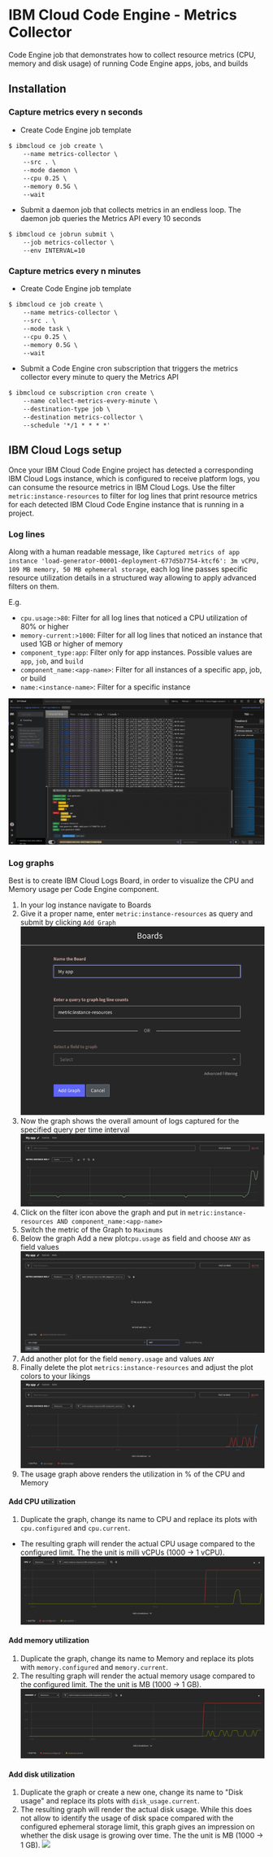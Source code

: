 # IBM Cloud Code Engine - Metrics Collector

Code Engine job that demonstrates how to collect resource metrics (CPU, memory and disk usage) of running Code Engine apps, jobs, and builds

## Installation

### Capture metrics every n seconds

* Create Code Engine job template
```
$ ibmcloud ce job create \
    --name metrics-collector \
    --src . \
    --mode daemon \
    --cpu 0.25 \
    --memory 0.5G \
    --wait
```

* Submit a daemon job that collects metrics in an endless loop. The daemon job queries the Metrics API every 10 seconds
```
$ ibmcloud ce jobrun submit \
    --job metrics-collector \
    --env INTERVAL=10 
```


### Capture metrics every n minutes

* Create Code Engine job template
```
$ ibmcloud ce job create \
    --name metrics-collector \
    --src . \
    --mode task \
    --cpu 0.25 \
    --memory 0.5G \
    --wait
```

* Submit a Code Engine cron subscription that triggers the metrics collector every minute to query the Metrics API
```
$ ibmcloud ce subscription cron create \
    --name collect-metrics-every-minute \
    --destination-type job \
    --destination metrics-collector \
    --schedule '*/1 * * * *'
```

## IBM Cloud Logs setup

Once your IBM Cloud Code Engine project has detected a corresponding IBM Cloud Logs instance, which is configured to receive platform logs, you can consume the resource metrics in IBM Cloud Logs. Use the filter `metric:instance-resources` to filter for log lines that print resource metrics for each detected IBM Cloud Code Engine instance that is running in a project.

### Log lines

Along with a human readable message, like `Captured metrics of app instance 'load-generator-00001-deployment-677d5b7754-ktcf6': 3m vCPU, 109 MB memory, 50 MB ephemeral storage`, each log line passes specific resource utilization details in a structured way allowing to apply advanced filters on them.

E.g.
- `cpu.usage:>80`: Filter for all log lines that noticed a CPU utilization of 80% or higher
- `memory-current:>1000`: Filter for all log lines that noticed an instance that used 1GB or higher of memory
- `component_type:app`: Filter only for app instances. Possible values are `app`, `job`, and `build`
- `component_name:<app-name>`: Filter for all instances of a specific app, job, or build
- `name:<instance-name>`: Filter for a specific instance

![IBM Cloud Logs](./images/ibm-cloud-logs--loglines.png)

### Log graphs

Best is to create IBM Cloud Logs Board, in order to visualize the CPU and Memory usage per Code Engine component.

1. In your log instance navigate to Boards
1. Give it a proper name, enter `metric:instance-resources` as query and submit by clicking `Add Graph`
![New Board](./images/new-board.png)
1. Now the graph shows the overall amount of logs captured for the specified query per time interval
![Count of metrics log lines ](./images/count-of-metrics-lines.png)
1. Click on the filter icon above the graph and put in `metric:instance-resources AND component_name:<app-name>`
1. Switch the metric of the Graph to `Maximums`
1. Below the graph Add a new plot`cpu.usage` as field and choose `ANY` as field values
![Configure Graph plots](./images/configure-plots.png)
1. Add another plot for the field `memory.usage` and values `ANY`
1. Finally delete the plot `metrics:instance-resources` and adjust the plot colors to your likings
![Resource Usage graph](./images/resource-usage-graph.png)
1. The usage graph above renders the utilization in % of the CPU and Memory

#### Add CPU utilization
1. Duplicate the graph, change its name to CPU and replace its plots with `cpu.configured` and `cpu.current`.
- The resulting graph will render the actual CPU usage compared to the configured limit. The the unit is milli vCPUs (1000 -> 1 vCPU).
![](./images/cpu-utilization.png)


#### Add memory utilization
1. Duplicate the graph, change its name to Memory and replace its plots with `memory.configured` and `memory.current`.
1. The resulting graph will render the actual memory usage compared to the configured limit. The the unit is MB (1000 -> 1 GB).
![](./images/memory-utilization.png)



#### Add disk utilization
1. Duplicate the graph or create a new one, change its name to "Disk usage" and replace its plots with `disk_usage.current`.
1. The resulting graph will render the actual disk usage. While this does not allow to identify the usage of disk space compared with the configured ephemeral storage limit, this graph gives an impression on whether the disk usage is growing over time. The the unit is MB (1000 -> 1 GB).
![](./images/disk-utilization.png)

